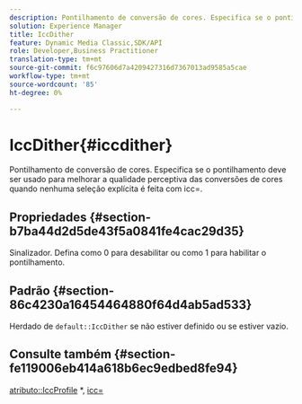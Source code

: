 ```yaml
---
description: Pontilhamento de conversão de cores. Especifica se o pontilhamento deve ser usado para melhorar a qualidade perceptiva das conversões de cores quando nenhuma seleção explícita é feita com icc=.
solution: Experience Manager
title: IccDither
feature: Dynamic Media Classic,SDK/API
role: Developer,Business Practitioner
translation-type: tm+mt
source-git-commit: f6c97606d7a4209427316d7367013ad9585a5cae
workflow-type: tm+mt
source-wordcount: '85'
ht-degree: 0%

---
```



# IccDither{#iccdither}

Pontilhamento de conversão de cores. Especifica se o pontilhamento deve ser usado para melhorar a qualidade perceptiva das conversões de cores quando nenhuma seleção explícita é feita com icc=.

## Propriedades {#section-b7ba44d2d5de43f5a0841fe4cac29d35}

Sinalizador. Defina como 0 para desabilitar ou como 1 para habilitar o pontilhamento.

## Padrão {#section-86c4230a16454464880f64d4ab5ad533}

Herdado de `default::IccDither` se não estiver definido ou se estiver vazio.

## Consulte também {#section-fe119006eb414a618b6ec9edbed8fe94}

[atributo::IccProfile](../../../../../is-api/image-catalog/image-serving-api-ref/c-image-catalog-reference/c-attributes-reference/r-iccprofilegray.md) *,  [icc=](../../../../../is-api/http-ref/image-serving-api-ref/c-http-protocol-reference/c-command-reference/r-icc.md#reference-182b5679e21e4df3b4d330535a5a7517)
